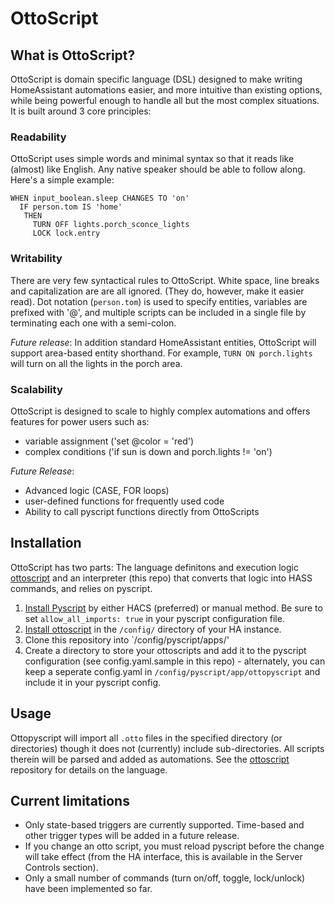 # OttoScript

## What is OttoScript?
OttoScript is domain specific language (DSL) designed
to make writing HomeAssistant automations easier,
and more intuitive than existing options, while being
powerful enough to handle all but the most complex 
situations. It is built around 3 core principles:

### Readability
OttoScript uses simple words and minimal syntax so
that it reads like (almost) like English. Any native
speaker should be able to follow along. Here's a simple
example:

```
WHEN input_boolean.sleep CHANGES TO 'on'
  IF person.tom IS 'home'
   THEN
     TURN OFF lights.porch_sconce_lights
     LOCK lock.entry
```

### Writability
There are very few syntactical rules to OttoScript.
White space, line breaks and capitalization are
are all ignored. (They do, however, make it easier
read). Dot notation (`person.tom`) is used to
specify entities, variables are prefixed with '@', 
and multiple scripts can be included in a single file 
by terminating each one with a semi-colon. 

_Future release_: In addition standard HomeAssistant entities, 
OttoScript will support area-based entity shorthand. For example,
`TURN ON porch.lights` will turn on all the lights in the porch area.

### Scalability
OttoScript is designed to scale to highly complex
automations and offers features for power users
such as:
 - variable assignment ('set @color = 'red')
 - complex conditions ('if sun is down and porch.lights != 'on')

_Future Release_:
- Advanced logic (CASE, FOR loops)
 - user-defined functions for frequently used code
 - Ability to call pyscript functions directly from OttoScripts


## Installation
OttoScript has two parts: The language definitons and
execution logic [ottoscript](https://github.com/qui3xote/ottoscript) and an 
interpreter (this repo) that converts that logic into HASS commands, and 
relies on pyscript.

1. [Install Pyscript](https://github.com/custom-components/pyscript) by either HACS (preferred) or manual method. Be sure to set `allow_all_imports: true` in your pyscript configuration file.
2. [Install ottoscript](https://github.com/qui3xote/ottoscript) in the `/config/` directory of your HA instance.
3. Clone this repository into `/config/pyscript/apps/'
4. Create a directory to store your ottoscripts and add it to the pyscript configuration (see config.yaml.sample in this repo) - alternately, you can keep a seperate config.yaml in `/config/pyscript/app/ottopyscript` and include it in your pyscript config.

## Usage
Ottopyscript will import all `.otto` files in the specified directory (or directories) though it does not (currently) include sub-directories. All scripts therein will be parsed and added as automations. See the [ottoscript](https://github.com/qui3xote/ottoscript) repository for details on the language.

## Current limitations
- Only state-based triggers are currently supported. Time-based and other trigger types will be added in a future release.
- If you change an otto script, you must reload pyscript before the change will take effect (from the HA interface, this is available in the Server Controls section).
- Only a small number of commands (turn on/off, toggle, lock/unlock) have been implemented so far.
